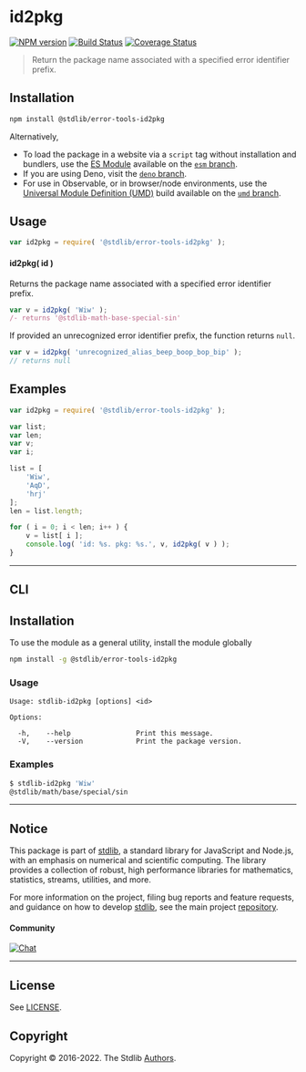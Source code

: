 <!--

@license Apache-2.0

Copyright (c) 2022 The Stdlib Authors.

Licensed under the Apache License, Version 2.0 (the "License");
you may not use this file except in compliance with the License.
You may obtain a copy of the License at

   http://www.apache.org/licenses/LICENSE-2.0

Unless required by applicable law or agreed to in writing, software
distributed under the License is distributed on an "AS IS" BASIS,
WITHOUT WARRANTIES OR CONDITIONS OF ANY KIND, either express or implied.
See the License for the specific language governing permissions and
limitations under the License.

-->

# id2pkg

[![NPM version][npm-image]][npm-url] [![Build Status][test-image]][test-url] [![Coverage Status][coverage-image]][coverage-url] <!-- [![dependencies][dependencies-image]][dependencies-url] -->

> Return the package name associated with a specified error identifier prefix.

<!-- Section to include introductory text. Make sure to keep an empty line after the intro `section` element and another before the `/section` close. -->

<section class="intro">

</section>

<!-- /.intro -->

<!-- Package usage documentation. -->

<section class="installation">

## Installation

```bash
npm install @stdlib/error-tools-id2pkg
```

Alternatively,

-   To load the package in a website via a `script` tag without installation and bundlers, use the [ES Module][es-module] available on the [`esm` branch][esm-url].
-   If you are using Deno, visit the [`deno` branch][deno-url].
-   For use in Observable, or in browser/node environments, use the [Universal Module Definition (UMD)][umd] build available on the [`umd` branch][umd-url].

</section>

<section class="usage">

## Usage

```javascript
var id2pkg = require( '@stdlib/error-tools-id2pkg' );
```

#### id2pkg( id )

Returns the package name associated with a specified error identifier prefix.

```javascript
var v = id2pkg( 'Wiw' );
/- returns '@stdlib-math-base-special-sin'
```

If provided an unrecognized error identifier prefix, the function returns `null`.

```javascript
var v = id2pkg( 'unrecognized_alias_beep_boop_bop_bip' );
// returns null
```

</section>

<!-- /.usage -->

<!-- Package usage notes. Make sure to keep an empty line after the `section` element and another before the `/section` close. -->

<section class="notes">

</section>

<!-- /.notes -->

<!-- Package usage examples. -->

<section class="examples">

## Examples

<!-- TODO: better example -->

<!-- eslint no-undef: "error" -->

```javascript
var id2pkg = require( '@stdlib/error-tools-id2pkg' );

var list;
var len;
var v;
var i;

list = [
    'Wiw',
    'AqD',
    'hrj'
];
len = list.length;

for ( i = 0; i < len; i++ ) {
    v = list[ i ];
    console.log( 'id: %s. pkg: %s.', v, id2pkg( v ) );
}
```

</section>

<!-- /.examples -->

<!-- Section for describing a command-line interface. -->

* * *

<section class="cli">

## CLI

<section class="installation">

## Installation

To use the module as a general utility, install the module globally

```bash
npm install -g @stdlib/error-tools-id2pkg
```

</section>
<!-- CLI usage documentation. -->


<section class="usage">

### Usage

```text
Usage: stdlib-id2pkg [options] <id>

Options:

  -h,    --help                Print this message.
  -V,    --version             Print the package version.
```

</section>

<!-- /.usage -->

<!-- CLI usage notes. Make sure to keep an empty line after the `section` element and another before the `/section` close. -->

<section class="notes">

</section>

<!-- /.notes -->

<!-- CLI usage examples. -->

<section class="examples">

### Examples

```bash
$ stdlib-id2pkg 'Wiw'
@stdlib/math/base/special/sin
```

</section>

<!-- /.examples -->

</section>

<!-- /.cli -->

<!-- Section to include cited references. If references are included, add a horizontal rule *before* the section. Make sure to keep an empty line after the `section` element and another before the `/section` close. -->

<section class="references">

</section>

<!-- /.references -->

<!-- <license> -->

<!-- </license> -->

<!-- Section for related `stdlib` packages. Do not manually edit this section, as it is automatically populated. -->

<section class="related">

</section>

<!-- /.related -->

<!-- Section for all links. Make sure to keep an empty line after the `section` element and another before the `/section` close. -->


<section class="main-repo" >

* * *

## Notice

This package is part of [stdlib][stdlib], a standard library for JavaScript and Node.js, with an emphasis on numerical and scientific computing. The library provides a collection of robust, high performance libraries for mathematics, statistics, streams, utilities, and more.

For more information on the project, filing bug reports and feature requests, and guidance on how to develop [stdlib][stdlib], see the main project [repository][stdlib].

#### Community

[![Chat][chat-image]][chat-url]

---

## License

See [LICENSE][stdlib-license].


## Copyright

Copyright &copy; 2016-2022. The Stdlib [Authors][stdlib-authors].

</section>

<!-- /.stdlib -->

<!-- Section for all links. Make sure to keep an empty line after the `section` element and another before the `/section` close. -->

<section class="links">

[npm-image]: http://img.shields.io/npm/v/@stdlib/error-tools-id2pkg.svg
[npm-url]: https://npmjs.org/package/@stdlib/error-tools-id2pkg

[test-image]: https://github.com/stdlib-js/error-tools-id2pkg/actions/workflows/test.yml/badge.svg?branch=main
[test-url]: https://github.com/stdlib-js/error-tools-id2pkg/actions/workflows/test.yml?query=branch:main

[coverage-image]: https://img.shields.io/codecov/c/github/stdlib-js/error-tools-id2pkg/main.svg
[coverage-url]: https://codecov.io/github/stdlib-js/error-tools-id2pkg?branch=main

<!--

[dependencies-image]: https://img.shields.io/david/stdlib-js/error-tools-id2pkg.svg
[dependencies-url]: https://david-dm.org/stdlib-js/error-tools-id2pkg/main

-->

[chat-image]: https://img.shields.io/gitter/room/stdlib-js/stdlib.svg
[chat-url]: https://gitter.im/stdlib-js/stdlib/

[stdlib]: https://github.com/stdlib-js/stdlib

[stdlib-authors]: https://github.com/stdlib-js/stdlib/graphs/contributors

[umd]: https://github.com/umdjs/umd
[es-module]: https://developer.mozilla.org/en-US/docs/Web/JavaScript/Guide/Modules

[deno-url]: https://github.com/stdlib-js/error-tools-id2pkg/tree/deno
[umd-url]: https://github.com/stdlib-js/error-tools-id2pkg/tree/umd
[esm-url]: https://github.com/stdlib-js/error-tools-id2pkg/tree/esm

[stdlib-license]: https://raw.githubusercontent.com/stdlib-js/error-tools-id2pkg/main/LICENSE

<!-- <related-links> -->

<!-- </related-links> -->

</section>

<!-- /.links -->
